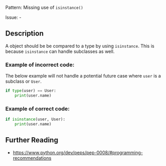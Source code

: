 Pattern: Missing use of `isinstance()`

Issue: -

## Description

A object should be be compared to a type by using `isinstance`. This is because `isinstance` can handle subclasses as well.

### Example of **incorrect** code:

The below example will not handle a potential future case where `user` is a subclass or `User`.

```python
if type(user) == User:
    print(user.name)
```

### Example of **correct** code:

```python
if isinstance(user, User):
    print(user.name)
```

## Further Reading

* https://www.python.org/dev/peps/pep-0008/#programming-recommendations